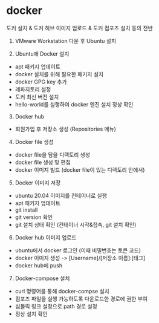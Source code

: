 # docker
도커 설치 & 도커 허브 이미지 업로드 & 도커 컴포즈 설치 등의 전반

1. VMware Workstation 다운 후 Ubuntu 설치

2. Ubuntu에 Docker 설치
  - apt 패키지 업데이트
  - docker 설치를 위해 필요한 패키지 설치
  - docker GPG key 추가
  - 레파지토리 설정
  - 도커 최신 버전 설치
  - hello-world를 실행하여 docker 엔진 설치 정상 확인

3. Docker hub
  - 회원가입 후 저장소 생성 (Repositories 메뉴)

4. Docker file 생성
  - docker file을 담을 디렉토리 생성
  - docker file 생성 및 편집
  - docker 이미지 빌드 (docker file이 있는 디렉토리 안에서)

5. Docker 이미지 저장
  - ubuntu 20.04 이미지를 컨테이너로 실행
  - apt 패키지 업데이트
  - git install
  - git version 확인
  - git 설치 상태 확인 (컨테이너 시작&접속, git 설치 확인)

6. Docker hub 이미지 업로드
  - ubuntu에서 docker 로그인 (이때 비밀번호는 토큰 코드)
  - docker 이미지 생성 -> [Username]/[저장소 이름]:[태그]
  - docker hub에 push

7. Docker-compose 설치
  - curl 명령어를 통해 docker-compse 설치
  - 컴포즈 파일을 실행 가능하도록 다운로드한 경로에 권한 부여
  - 심볼릭 링크 설정으로 path 경로 설정
  - 정상 설치 확인
